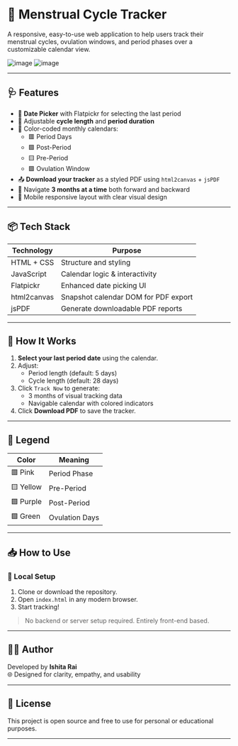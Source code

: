 # 🌸 Menstrual Cycle Tracker

A responsive, easy-to-use web application to help users track their menstrual cycles, ovulation windows, and period phases over a customizable calendar view.

![image](https://github.com/user-attachments/assets/f4be7293-89f2-4873-8bd7-a33074630dd6)
![image](https://github.com/user-attachments/assets/8bdd8131-be31-40e4-afed-8cf9d8972985)

---

## 🩺 Features

- 📅 **Date Picker** with Flatpickr for selecting the last period
- 🔁 Adjustable **cycle length** and **period duration**
- 🌈 Color-coded monthly calendars:
  - 🟥 Period Days
  - 🟪 Post-Period
  - 🟨 Pre-Period
  - 🟩 Ovulation Window
- 📤 **Download your tracker** as a styled PDF using `html2canvas` + `jsPDF`
- 🧭 Navigate **3 months at a time** both forward and backward
- 📱 Mobile responsive layout with clear visual design

---

## 📦 Tech Stack

| Technology  | Purpose                              |
|-------------|---------------------------------------|
| HTML + CSS  | Structure and styling                 |
| JavaScript  | Calendar logic & interactivity       |
| Flatpickr   | Enhanced date picking UI             |
| html2canvas | Snapshot calendar DOM for PDF export |
| jsPDF       | Generate downloadable PDF reports    |

---

## 🧪 How It Works

1. **Select your last period date** using the calendar.
2. Adjust:
   - Period length (default: 5 days)
   - Cycle length (default: 28 days)
3. Click `Track Now` to generate:
   - 3 months of visual tracking data
   - Navigable calendar with colored indicators
4. Click **Download PDF** to save the tracker.

---

## 🎨 Legend

| Color     | Meaning        |
|-----------|----------------|
| 🟥 Pink    | Period Phase   |
| 🟨 Yellow  | Pre-Period     |
| 🟪 Purple  | Post-Period    |
| 🟩 Green   | Ovulation Days |

---

## 📥 How to Use

### 📁 Local Setup

1. Clone or download the repository.
2. Open `index.html` in any modern browser.
3. Start tracking!

> No backend or server setup required. Entirely front-end based.

---

## 🧑‍💻 Author

Developed by **Ishita Rai**  
🌐 Designed for clarity, empathy, and usability

---

## 🧾 License

This project is open source and free to use for personal or educational purposes.

---

